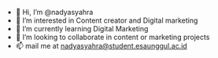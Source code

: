 - 👋 Hi, I’m @nadyasyahra
- 👀 I’m interested in Content creator and Digital marketing
- 🌱 I’m currently learning Digital Marketing
- 💞️ I’m looking to collaborate in content or marketing projects
- 📫 mail me at nadyasyahra@student.esaunggul.ac.id

<!---
nadyasyahra/nadyasyahra is a ✨ special ✨ repository because its `README.md` (this file) appears on your GitHub profile.
You can click the Preview link to take a look at your changes.
--->
